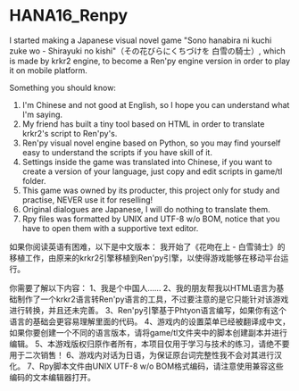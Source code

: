 # HANA16_Renpy
I started making a Japanese visual novel game "Sono hanabira ni kuchi zuke wo - Shirayuki no kishi"（その花びらにくちづけを 白雪の騎士）, 
which is made by krkr2 engine, to become a Ren'py engine version in order to play it on mobile platform.

Something you should know:
1. I'm Chinese and not good at English, so I hope you can understand what I'm saying.
2. My friend has built a tiny tool based on HTML in order to translate krkr2's script to Ren'py's.
3. Ren'py visual novel engine based on Python, so you may find yourself easy to understand the scripts if you have skill of it.
4. Settings inside the game was translated into Chinese, if you want to create a version of your language, just copy and edit scripts in game/tl folder.
5. This game was owned by its producter, this project only for study and practise, NEVER use it for reselling!
6. Original dialogues are Japanese, I will do nothing to translate them.
7. Rpy files was formatted by UNIX and UTF-8 w/o BOM, notice that you have to open them with a supportive text editor.

如果你阅读英语有困难，以下是中文版本：
我开始了《花吻在上 - 白雪骑士》的移植工作，由原来的krkr2引擎移植到Ren'py引擎，以使得游戏能够在移动平台运行。

你需要了解以下内容：
1、我是个中国人……
2、我的朋友帮我以HTML语言为基础制作了一个krkr2语言转Ren'py语言的工具，不过要注意的是它只能针对该游戏进行转换，并且还未完善。
3、Ren'py引擎基于Phtyon语言编写，如果你有这个语言的基础会更容易理解里面的代码。
4、游戏内的设置菜单已经被翻译成中文，如果你要创建一个不同的语言版本，请将game/tl文件夹中的脚本创建副本并进行编辑。
5、本游戏版权归原作者所有，本项目仅用于学习与技术的练习，请绝不要用于二次销售！
6、游戏内对话为日语，为保证原台词完整性我不会对其进行汉化。
7、Rpy脚本文件由UNIX UTF-8 w/o BOM格式编码，请注意使用兼容这些编码的文本编辑器打开。